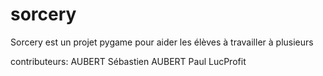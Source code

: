 # sorcery

Sorcery est un projet pygame pour aider les élèves à travailler à plusieurs

contributeurs:
AUBERT Sébastien
AUBERT Paul
LucProfit
